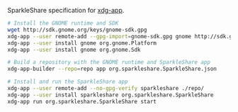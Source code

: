 SparkleShare specification for [xdg-app](https://www.freedesktop.org/wiki/Software/xdg-app/).

```bash
# Install the GNOME runtime and SDK
wget http://sdk.gnome.org/keys/gnome-sdk.gpg
xdg-app --user remote-add --gpg-import=gnome-sdk.gpg gnome http://sdk.gnome.org/repo/
xdg-app --user install gnome org.gnome.Platform
xdg-app --user install gnome org.gnome.Sdk

# Build a repository with the GNOME runtime and SparkleShare app
xdg-app-builder --repo=repo app org.sparkleshare.SparkleShare.json

# Install and run the SparkleShare app
xdg-app --user remote-add --no-gpg-verify sparkleshare ./repo/
xdg-app --user install sparkleshare org.sparkleshare.SparkleShare
xdg-app run org.sparkleshare.SparkleShare start
```

